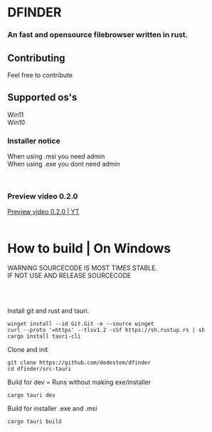 
# DFINDER
### An fast and opensource filebrowser written in rust. 

## Contributing
Feel free to contribute


## Supported os's
Win11 \
Win10 


### Installer notice
When using .msi you need admin \
When using .exe you dont need admin

<br>
<h3>Preview video 0.2.0</h3>
<a href="https://youtu.be/9asUwgz0W-0">Preview video 0.2.0 | YT</a>
<br>
<br>
<h1>How to build | On Windows</h1>


   WARNING SOURCECODE IS MOST TIMES STABLE.<br>
   IF NOT USE AND RELEASE SOURCECODE<br>

<br>
<br>

Install git and rust and tauri.
```batch
winget install --id Git.Git -e --source winget
curl --proto '=https' --tlsv1.2 -sSf https://sh.rustup.rs | sh
cargo install tauri-cli
```

Clone and init
```batch
git clone https://github.com/dedestem/dfinder
cd dfinder/src-tauri
```

Build for dev = Runs without making exe/installer
```batch
cargo tauri dev
```

Build for installer .exe and .msi
```batch
cargo tauri build
```

